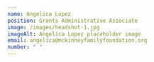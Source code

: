 ```yaml
---
name: Angelica Lopez
position: Grants Administrative Associate
image: /images/headshot-1.jpg
imageAlt: Angelica Lopez placeholder image
email: angelica@mckinneyfamilyfoundation.org
number: " "
---
```

